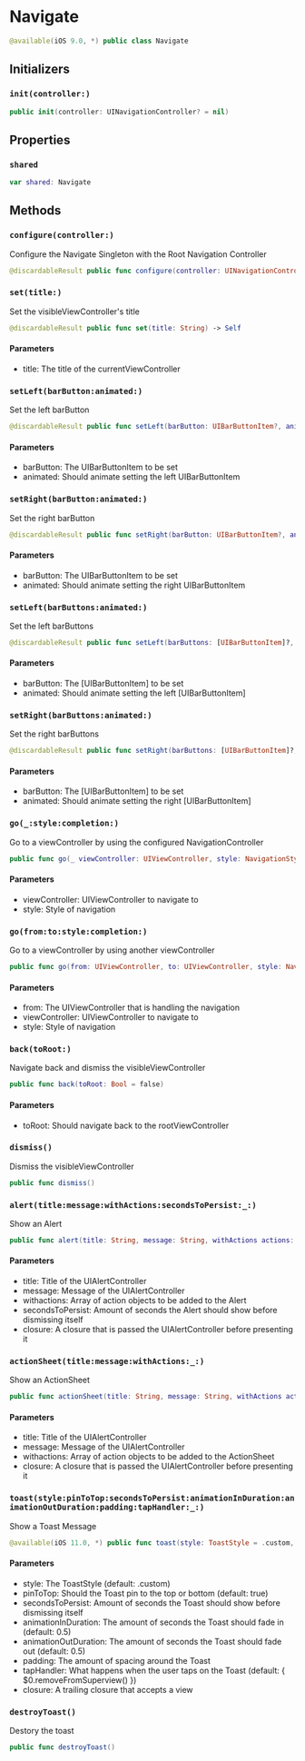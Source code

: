 # Navigate

``` swift
@available(iOS 9.0, *) public class Navigate
```

## Initializers

### `init(controller:)`

``` swift
public init(controller: UINavigationController? = nil)
```

## Properties

### `shared`

``` swift
var shared: Navigate
```

## Methods

### `configure(controller:)`

Configure the Navigate Singleton with the Root Navigation Controller

``` swift
@discardableResult public func configure(controller: UINavigationController?) -> Self
```

### `set(title:)`

Set the visibleViewController's title

``` swift
@discardableResult public func set(title: String) -> Self
```

#### Parameters

  - title: The title of the currentViewController

### `setLeft(barButton:animated:)`

Set the left barButton

``` swift
@discardableResult public func setLeft(barButton: UIBarButtonItem?, animated: Bool = true) -> Self
```

#### Parameters

  - barButton: The UIBarButtonItem to be set
  - animated: Should animate setting the left UIBarButtonItem

### `setRight(barButton:animated:)`

Set the right barButton

``` swift
@discardableResult public func setRight(barButton: UIBarButtonItem?, animated: Bool = true) -> Self
```

#### Parameters

  - barButton: The UIBarButtonItem to be set
  - animated: Should animate setting the right UIBarButtonItem

### `setLeft(barButtons:animated:)`

Set the left barButtons

``` swift
@discardableResult public func setLeft(barButtons: [UIBarButtonItem]?, animated: Bool = true) -> Self
```

#### Parameters

  - barButton: The \[UIBarButtonItem\] to be set
  - animated: Should animate setting the left \[UIBarButtonItem\]

### `setRight(barButtons:animated:)`

Set the right barButtons

``` swift
@discardableResult public func setRight(barButtons: [UIBarButtonItem]?, animated: Bool = true) -> Self
```

#### Parameters

  - barButton: The \[UIBarButtonItem\] to be set
  - animated: Should animate setting the right \[UIBarButtonItem\]

### `go(_:style:completion:)`

Go to a viewController by using the configured NavigationController

``` swift
public func go(_ viewController: UIViewController, style: NavigationStyle, completion: (() -> Void)? = nil)
```

#### Parameters

  - viewController: UIViewController to navigate to
  - style: Style of navigation

### `go(from:to:style:completion:)`

Go to a viewController by using another viewController

``` swift
public func go(from: UIViewController, to: UIViewController, style: NavigationStyle, completion: (() -> Void)? = nil)
```

#### Parameters

  - from: The UIViewController that is handling the navigation
  - viewController: UIViewController to navigate to
  - style: Style of navigation

### `back(toRoot:)`

Navigate back and dismiss the visibleViewController

``` swift
public func back(toRoot: Bool = false)
```

#### Parameters

  - toRoot: Should navigate back to the rootViewController

### `dismiss()`

Dismiss the visibleViewController

``` swift
public func dismiss()
```

### `alert(title:message:withActions:secondsToPersist:_:)`

Show an Alert

``` swift
public func alert(title: String, message: String, withActions actions: [UIAlertAction] = [], secondsToPersist: Double?, _ closure: ((UIAlertController) -> Void)? = nil)
```

#### Parameters

  - title: Title of the UIAlertController
  - message: Message of the UIAlertController
  - withactions: Array of action objects to be added to the Alert
  - secondsToPersist: Amount of seconds the Alert should show before dismissing itself
  - closure: A closure that is passed the UIAlertController before presenting it

### `actionSheet(title:message:withActions:_:)`

Show an ActionSheet

``` swift
public func actionSheet(title: String, message: String, withActions actions: [UIAlertAction] = [], _ closure: ((UIAlertController) -> Void)? = nil)
```

#### Parameters

  - title: Title of the UIAlertController
  - message: Message of the UIAlertController
  - withactions: Array of action objects to be added to the ActionSheet
  - closure: A closure that is passed the UIAlertController before presenting it

### `toast(style:pinToTop:secondsToPersist:animationInDuration:animationOutDuration:padding:tapHandler:_:)`

Show a Toast Message

``` swift
@available(iOS 11.0, *) public func toast(style: ToastStyle = .custom, pinToTop: Bool = true, secondsToPersist: Double? = nil, animationInDuration: Double = 0.5, animationOutDuration: Double = 0.5, padding: Float = 8, tapHandler: @escaping (UIView) -> Void = { $0.removeFromSuperview() }, _ closure: @escaping () -> UIView)
```

#### Parameters

  - style: The ToastStyle (default: .custom)
  - pinToTop: Should the Toast pin to the top or bottom (default: true)
  - secondsToPersist: Amount of seconds the Toast should show before dismissing itself
  - animationInDuration: The amount of seconds the Toast should fade in (default: 0.5)
  - animationOutDuration: The amount of seconds the Toast should fade out (default: 0.5)
  - padding: The amount of spacing around the Toast
  - tapHandler: What happens when the user taps on the Toast (default: { $0.removeFromSuperview() })
  - closure: A trailing closure that accepts a view

### `destroyToast()`

Destory the toast

``` swift
public func destroyToast()
```
